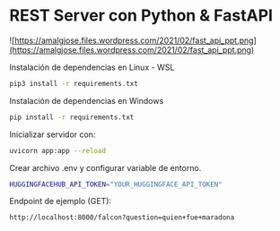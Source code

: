 # REST Server con Python & FastAPI

![https://amalgjose.files.wordpress.com/2021/02/fast_api_ppt.png](https://amalgjose.files.wordpress.com/2021/02/fast_api_ppt.png)

Instalación de dependencias en Linux - WSL
```bash
pip3 install -r requirements.txt
```

Instalación de dependencias en Windows
```bash
pip install -r requirements.txt
```

Inicializar servidor con:
```bash
uvicorn app:app --reload
```

Crear archivo .env y configurar variable de entorno.

```bash
HUGGINGFACEHUB_API_TOKEN="YOUR_HUGGINGFACE_API_TOKEN"
```

Endpoint de ejemplo (GET):
```bash
http://localhost:8000/falcon?question=quien+fue+maradona
```
